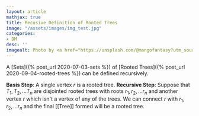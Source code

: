 ```yaml
---
layout: article
mathjax: true
title: Recusive Definition of Rooted Trees
image: "/assets/images/img_test.jpg"
categories:
- DM
desc: '' 
imagealt: Photo by <a href="https://unsplash.com/@mangofantasy?utm_source=unsplash&utm_medium=referral&utm_content=creditCopyText">Tim Johnson</a> on <a href="https://unsplash.com/s/photos/logic?utm_source=unsplash&utm_medium=referral&utm_content=creditCopyText">Unsplash</a>
---
```


A [Sets]({% post_url 2020-07-03-sets %}) of [Rooted Trees]({% post_url 2020-09-04-rooted-trees %}) can be defined recursively.

**Basis Step**: A single vertex $r$ is a rooted tree.
**Recursive Step**: Suppose that $T_1, T_2, \dots T_n$ are disjointed rooted trees with roots $r_1, r_2, \dots r_n$ and another vertex $r$ which isn't a vertex of any of the trees.
We can connect $r$ with $r_1, r_2, \dots r_n$ and the final [[Tree]] formed will be a rooted tree.

